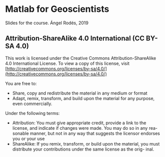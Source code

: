 # Matlab for Geoscientists
Slides for the course.
Ángel Rodés, 2019

## Attribution-ShareAlike 4.0 International (CC BY-SA 4.0)

This work is licensed under the Creative Commons Attribution-ShareAlike
4.0 International License. To view a copy of this license, visit
[http://creativecommons.org/licenses/by-sa/4.0/](http://creativecommons.org/licenses/by-sa/4.0/)

You are free to:

* Share, copy and redistribute the material in any medium or format
* Adapt, remix, transform, and build upon the material for any purpose,
even commercially.

Under the following terms:

* Attribution: You must give appropriate credit, provide a link to the
license, and indicate if changes were made. You may do so in any rea-
sonable manner, but not in any way that suggests the licensor endorses
you or your use
* ShareAlike: If you remix, transform, or build upon the material, you
must distribute your contributions under the same license as the orig-
inal.
